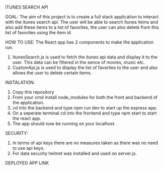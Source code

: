ITUNES SEARCH API

GOAL:
The aim of this project is to create a full stack application to interact with the itunes search api. The user will be able to search itunes items and also add these items to a list of favorites, the user can also delete from this list of favorites using the item id.

HOW TO USE:
The React app has 2 components to make the application run. 
1. ItunesSearch.js is used to fetch the itunes api data and display it to the user. This data can be filtered in the sence of movies, music etc.
2. CustomApi.js is used to display the list of favorites to the user and also allows the user to delete certain items. 

INSTALATION:
1. Copy this repository
2. From your cmd install node_modules for both the front and backend of the application.
3. cd into the backend and type npm run dev to start up the express app. 
4. On a seperate terminal cd into the frontend and type npm start to start the react app.
5. The app should now be running on your localhost.

SECURITY:
1. In terms of api keys there are no measures taken as there was no need to use api keys.
2. For data security helmet was installed and used on server.js.

DEPLOYED APP LINK
